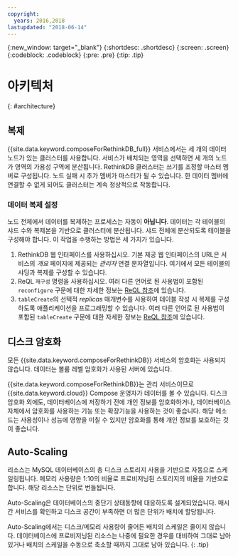 ```yaml
---
copyright:
  years: 2016,2018
lastupdated: "2018-06-14"
---
```


{:new_window: target="_blank"}
{:shortdesc: .shortdesc}
{:screen: .screen}
{:codeblock: .codeblock}
{:pre: .pre}
{:tip: .tip}

# 아키텍처 
{: #architecture}

## 복제

{{site.data.keyword.composeForRethinkDB_full}} 서비스에서는 세 개의 데이터 노드가 있는 클러스터를 사용합니다. 서비스가 배치되는 영역을 선택하면 세 개의 노드가 영역의 가용성 구역에 분산됩니다. RethinkDB 클러스터는 쓰기를 조정할 마스터 멤버로 구성됩니다. 노드 실패 시 추가 멤버가 마스터가 될 수 있습니다. 한 데이터 멤버에 연결할 수 없게 되어도 클러스터는 계속 정상적으로 작동합니다.

### 데이터 복제 설정

노드 전체에서 데이터를 복제하는 프로세스는 자동이 **아닙니다**. 데이터는 각 테이블의 샤드 수와 복제본을 기반으로 클러스터에 분산됩니다. 샤드 전체에 분산되도록 테이블을 구성해야 합니다. 이 작업을 수행하는 방법은 세 가지가 있습니다.

1. RethinkDB 웹 인터페이스를 사용하십시오. 기본 제공 웹 인터페이스의 URL은 서비스의 _개요_ 페이지에 제공되는 _관리자_ 연결 문자열입니다. 여기에서 모든 테이블의 샤딩과 복제를 구성할 수 있습니다.
2. ReQL `재구성` 명령을 사용하십시오. 여러 다른 언어로 된 사용법이 포함된 `reconfigure` 구문에 대한 자세한 정보는 [ReQL 참조](https://www.rethinkdb.com/api/javascript/reconfigure/)에 있습니다.
3. `tableCreate`의 선택적 _replicas_ 매개변수를 사용하여 테이블 작성 시 복제를 구성하도록 애플리케이션을 프로그래밍할 수 있습니다. 여러 다른 언어로 된 사용법이 포함된 `tableCreate` 구문에 대한 자세한 정보는 [ReQL 참조](https://www.rethinkdb.com/api/javascript/table_create/)에 있습니다.

## 디스크 암호화

모든 {{site.data.keyword.composeForRethinkDB}} 서비스의 암호화는 사용되지 않습니다. 데이터는 볼륨 레벨 암호화가 사용된 서버에 있습니다. 

{{site.data.keyword.composeForRethinkDB}}는 관리 서비스이므로 {{site.data.keyword.cloud}} Compose 운영자가 데이터를 볼 수 있습니다. 디스크 암호화 외에도, 데이터베이스에 저장하기 전에 개인 정보를 암호화하거나, 데이터베이스 자체에서 암호화를 사용하는 기능 또는 확장기능을 사용하는 것이 좋습니다. 해당 메소드는 사용성이나 성능에 영향을 미칠 수 있지만 암호화를 통해 개인 정보를 보호하는 것이 좋습니다.

## Auto-Scaling

리소스는 MySQL 데이터베이스의 총 디스크 스토리지 사용을 기반으로 자동으로 스케일링됩니다. 메모리 사용량은 1:10의 비율로 프로비저닝된 스토리지의 비율을 기반으로 합니다. 해당 리소스는 단위로 번들됩니다.

Auto-Scaling은 데이터베이스의 중단기 상태동향에 대응하도록 설계되었습니다. 매시간 서비스를 확인하고 디스크 공간이 부족하면 더 많은 단위가 배치에 할당됩니다.

Auto-Scaling에서는 디스크/메모리 사용량이 줄어든 배치의 스케일은 줄이지 않습니다. 데이터베이스에 프로비저닝된 리소스는 나중에 필요한 경우를 대비하여 그대로 남아 있거나 배치의 스케일을 수동으로 축소할 때까지 그대로 남아 있습니다.
{: .tip}
